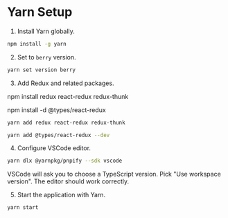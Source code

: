 # Yarn Setup

1. Install Yarn globally.

```bash
npm install -g yarn
```

2. Set to `berry` version.

```bash
yarn set version berry
```

3. Add Redux and related packages.

npm install redux react-redux redux-thunk

npm install -d @types/react-redux


```bash
yarn add redux react-redux redux-thunk

yarn add @types/react-redux --dev
```

4. Configure VSCode editor.

```bash
yarn dlx @yarnpkg/pnpify --sdk vscode
```

VSCode will ask you to choose a TypeScript version. Pick "Use workspace version". The editor should work correctly.

5. Start the application with Yarn.

```bash
yarn start
```